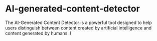 # AI-generated-content-detector
The AI-Generated Content Detector is a powerful tool designed to help users distinguish between content created by artificial intelligence and content generated by humans. I
